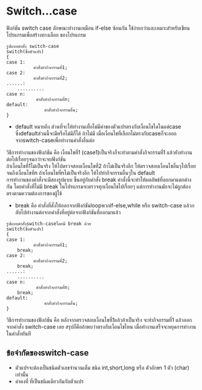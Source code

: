 # Switch...case #

ฟังก์ชัน switch case ลักษณะทำงานเหมือน if-else ซ้อนกัน ใช้ง่ายกว่าและเหมาะสำหรับเขียนโปรแกรมเพื่อสร้างทางเลือก ของโปรแกรม<br/>
```
รูปแบบคำสั่ง switch-case
switch(ชื่อตัวแปร)
{
case 1: 
          คำสั่งทำกิจกรรมที่1;
case 2:
          คำสั่งทำกิจกรรมที่2;
......:
    ..........
case n:
           คำสั่งทำกิจกรรมที่n;
default:
              คำสั่งทำกิจกรรมอื่น;
}
```

- default หมายถึง ส่วนที่จะให้ทำงานเทื่อไม่มีค่าของตัวแปรตรงกับเงื่อนไขใดในแต่case ซึ่งdefaultส่วนนี้จะมีหรือไม่มีก็ได้ ถ้าไม่มี เมื่อเงื่อนไขที่เลือกไม่ตรงกับcaseก็จะออกจากswitch-caseเพื่อทำงานคำสั่งอื่นต่อ

วิธีการทำงานของฟังก์ชัน คือ เงื่อนไขที่1 (case1)เป็นจริงก็จะทำตามคำสั่งกิจกรรมที่1 แล้วยังทำงานต่อไปเรื่อยๆจนกว่าจะจบฟังก์ชัน<br/>
ถ้าเงื่อนไขที่1ไม่เป็นจริง ให้ไปตรวจสอบเงื่อนไขที่2 ถ้าไม่เป็นจริงอีก ให้ตรวจสอบเงื่อนไขอื่นๆไปเรื่อย จนถึงเงื่อนไขที่n ถ้าเงื่อนไขที่nไม่เป็นจริงอีก ให้ไปทำกิจกรรมอื่นๆใน  default<br/>
การทำงานของคำสั่งจะมีสองรูปแบบ ขึ้นอยู่กับคำสั่ง break คำสั่งนี้จะทำให้ผลลัพธ์ที่ออกมาแตกต่างกัน โดยคำสั่งที่ไม่มี break ในโปรแกรมจะตรวจทุกเงื่อนไขไปเรื่อยๆ แต่การทำงานมักจะไม่ถูกต้องตรงตามความต้องการของผู้ใช้<br/>

- break คือ คำสั่งที่สั่งให้ออกจากฟังก์ชันloopพวกif-else,while หรือ switch-case แล้วกลับไปทำงานต่อจากคำสั่งที่อยู่ต่อจากฟังก์ชันที่ออกมาแล้ว 

```
รูปแบบคำสั่งswitch-caseโดยมี break ด้วย
switch(ชื่อตัวแปร)
{
case 1: 
          คำสั่งทำกิจกรรมที่1;
    break;
case 2:
          คำสั่งทำกิจกรรมที่2;
    break;
......:
    ..........
case n:
           คำสั่งทำกิจกรรมที่n;
    break;
default:
              คำสั่งทำกิจกรรมอื่น;
}
```
วิธีการทำงานของฟังก์ชัน คือ หลังจากตรวจสอบเงื่อนไขที่1แล้วถ้าเป็นจริง จะทำกิจกรรมที่1 แล้วออกจากคำสั่ง switch-case เลย สรุปก็คือถ้าพบว่าตรงกับเงื่อนไขไหน เมื่อทำงานเสร็จจะหยุดการทำงานในคำสั่งทันที

## ข้อจำกัดของswitch-case ##
- ตัวแปรจะต้องเป็นชนิดตัวเลขจำนวนเต็ม ชนิด int,short,long หรือ ตัวอักษร 1 ตัว (char) เท่านั้น<br/>
- ค่าคงที่ ที่เป็นชนิดเดียวกันกับตัวแปร 

